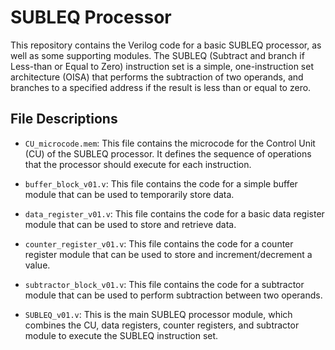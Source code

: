 <div class="markdown prose break-words dark:prose-invert light"><h1>SUBLEQ Processor</h1><p>This repository contains the Verilog code for a basic SUBLEQ processor, as well as some supporting modules. The SUBLEQ (Subtract and branch if Less-than or Equal to Zero) instruction set is a simple, one-instruction set architecture (OISA) that performs the subtraction of two operands, and branches to a specified address if the result is less than or equal to zero.</p><h2>File Descriptions</h2><ul><li><p><code>CU_microcode.mem</code>: This file contains the microcode for the Control Unit (CU) of the SUBLEQ processor. It defines the sequence of operations that the processor should execute for each instruction.</p></li><li><p><code>buffer_block_v01.v</code>: This file contains the code for a simple buffer module that can be used to temporarily store data.</p></li><li><p><code>data_register_v01.v</code>: This file contains the code for a basic data register module that can be used to store and retrieve data.</p></li><li><p><code>counter_register_v01.v</code>: This file contains the code for a counter register module that can be used to store and increment/decrement a value.</p></li><li><p><code>subtractor_block_v01.v</code>: This file contains the code for a subtractor module that can be used to perform subtraction between two operands.</p></li><li><p><code>SUBLEQ_v01.v</code>: This is the main SUBLEQ processor module, which combines the CU, data registers, counter registers, and subtractor module to execute the SUBLEQ instruction set.</p></li></ul></div>
